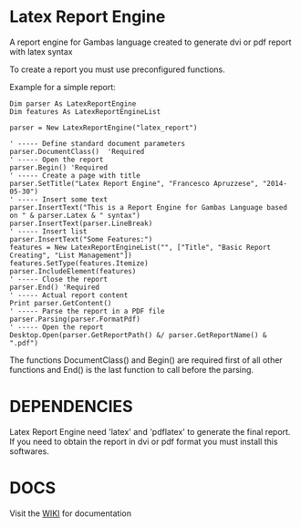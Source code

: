 Latex Report Engine
==========================

A report engine for Gambas language created to generate dvi or pdf report with latex syntax

To create a report you must use preconfigured functions.

Example for a simple report:

    Dim parser As LatexReportEngine
    Dim features As LatexReportEngineList

    parser = New LatexReportEngine("latex_report")

    ' ----- Define standard document parameters
    parser.DocumentClass()  'Required
    ' ----- Open the report
    parser.Begin() 'Required
    ' ----- Create a page with title
    parser.SetTitle("Latex Report Engine", "Francesco Apruzzese", "2014-05-30")
    ' ----- Insert some text
    parser.InsertText("This is a Report Engine for Gambas Language based on " & parser.Latex & " syntax")
    parser.InsertText(parser.LineBreak)
    ' ----- Insert list
    parser.InsertText("Some Features:")
    features = New LatexReportEngineList("", ["Title", "Basic Report Creating", "List Management"])
    features.SetType(features.Itemize)
    parser.IncludeElement(features)
    ' ----- Close the report
    parser.End() 'Required
    ' ----- Actual report content
    Print parser.GetContent()
    ' ----- Parse the report in a PDF file
    parser.Parsing(parser.FormatPdf)
    ' ----- Open the report
    Desktop.Open(parser.GetReportPath() &/ parser.GetReportName() & ".pdf")

The functions DocumentClass() and Begin() are required first of all other functions and End() is the last function to call before the parsing.

DEPENDENCIES
==========================

Latex Report Engine need 'latex' and 'pdflatex' to generate the final report. If you need to obtain the report in dvi or pdf format you must install this softwares.

DOCS
==========================

Visit the [WIKI](https://github.com/OpenCode/gambas-latex-report-engine/wiki) for documentation
